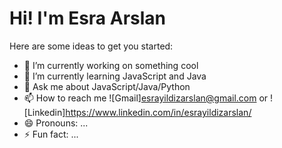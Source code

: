 <h1 align="left" id="macropower-title"> Hi! I'm  Esra Arslan</h1>



Here are some ideas to get you started:

- 🔭 I’m currently working on something cool 
- 🌱 I’m currently learning JavaScript and Java
- 💬 Ask me about JavaScript/Java/Python
- 📫 How to reach me ![Gmail]esrayildizarslan@gmail.com or ![Linkedin]https://www.linkedin.com/in/esrayildizarslan/
- 😄 Pronouns: ...
- ⚡ Fun fact: ...



